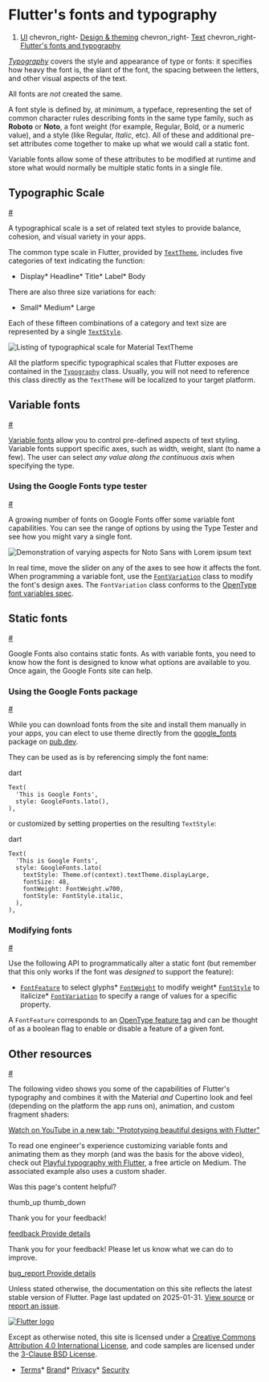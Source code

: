 Flutter's fonts and typography
==============================

1. [UI](/ui) chevron\_right- [Design & theming](/ui/design) chevron\_right- [Text](/ui/design/text) chevron\_right- [Flutter's fonts and typography](/ui/design/text/typography)

[*Typography*](https://en.wikipedia.org/wiki/Typography) covers the style and appearance of type or fonts: it specifies how heavy the font is, the slant of the font, the spacing between the letters, and other visual aspects of the text.

All fonts are *not* created the same.

A font style is defined by, at minimum, a typeface, representing the set of common character rules describing fonts in the same type family, such as **Roboto** or **Noto**, a font weight (for example, Regular, Bold, or a numeric value), and a style (like Regular, *Italic*, etc). All of these and additional pre-set attributes come together to make up what we would call a static font.

Variable fonts allow some of these attributes to be modified at runtime and store what would normally be multiple static fonts in a single file.

Typographic Scale
-----------------

[#](#typographic-scale)

A typographical scale is a set of related text styles to provide balance, cohesion, and visual variety in your apps.

The common type scale in Flutter, provided by [`TextTheme`](https://api.flutter.dev/flutter/material/TextTheme-class.html), includes five categories of text indicating the function:

* Display* Headline* Title* Label* Body

There are also three size variations for each:

* Small* Medium* Large

Each of these fifteen combinations of a category and text size are represented by a single [`TextStyle`](https://api.flutter.dev/flutter/painting/TextStyle-class.html).

![Listing of typographical scale for Material TextTheme](/assets/images/docs/development/ui/typography/typographical-scale.png)

All the platform specific typographical scales that Flutter exposes are contained in the [`Typography`](https://api.flutter.dev/flutter/material/Typography-class.html) class. Usually, you will not need to reference this class directly as the `TextTheme` will be localized to your target platform.

Variable fonts
--------------

[#](#variable-fonts)

[Variable fonts](https://fonts.google.com/knowledge/introducing_type/introducing_variable_fonts) allow you to control pre-defined aspects of text styling. Variable fonts support specific axes, such as width, weight, slant (to name a few). The user can select *any value along the continuous axis* when specifying the type.

### Using the Google Fonts type tester

[#](#using-the-google-fonts-type-tester)

A growing number of fonts on Google Fonts offer some variable font capabilities. You can see the range of options by using the Type Tester and see how you might vary a single font.

![Demonstration of varying aspects for Noto Sans with Lorem ipsum text](/assets/images/docs/development/ui/typography/google-fonts-type-tester.png)

In real time, move the slider on any of the axes to see how it affects the font. When programming a variable font, use the [`FontVariation`](https://api.flutter.dev/flutter/dart-ui/FontVariation-class.html) class to modify the font's design axes. The `FontVariation` class conforms to the [OpenType font variables spec](https://learn.microsoft.com/en-us/typography/opentype/spec/otvaroverview).

Static fonts
------------

[#](#static-fonts)

Google Fonts also contains static fonts. As with variable fonts, you need to know how the font is designed to know what options are available to you. Once again, the Google Fonts site can help.

### Using the Google Fonts package

[#](#using-the-google-fonts-package)

While you can download fonts from the site and install them manually in your apps, you can elect to use theme directly from the [google\_fonts](https://pub.dev/packages/google_fonts) package on [pub.dev](https://pub.dev).

They can be used as is by referencing simply the font name:

dart

```
Text(
  'This is Google Fonts',
  style: GoogleFonts.lato(),
),
```

or customized by setting properties on the resulting `TextStyle`:

dart

```
Text(
  'This is Google Fonts',
  style: GoogleFonts.lato(
    textStyle: Theme.of(context).textTheme.displayLarge,
    fontSize: 48,
    fontWeight: FontWeight.w700,
    fontStyle: FontStyle.italic,
  ),
),
```

### Modifying fonts

[#](#modifying-fonts)

Use the following API to programmatically alter a static font (but remember that this only works if the font was *designed* to support the feature):

* [`FontFeature`](https://api.flutter.dev/flutter/dart-ui/FontFeature-class.html) to select glyphs* [`FontWeight`](https://api.flutter.dev/flutter/dart-ui/FontWeight-class.html) to modify weight* [`FontStyle`](https://api.flutter.dev/flutter/dart-ui/FontStyle.html) to italicize* [`FontVariation`](https://api.flutter.dev/flutter/dart-ui/FontVariation-class.html) to specify a range of values for a specific property.

A `FontFeature` corresponds to an [OpenType feature tag](https://learn.microsoft.com/en-us/typography/opentype/spec/featuretags) and can be thought of as a boolean flag to enable or disable a feature of a given font.

Other resources
---------------

[#](#other-resources)

The following video shows you some of the capabilities of Flutter's typography and combines it with the Material *and* Cupertino look and feel (depending on the platform the app runs on), animation, and custom fragment shaders:

[Watch on YouTube in a new tab: "Prototyping beautiful designs with Flutter"](https://www.youtube.com/watch/sA5MRFFUuOU)

To read one engineer's experience customizing variable fonts and animating them as they morph (and was the basis for the above video), check out [Playful typography with Flutter](https://blog.flutter.dev/playful-typography-with-flutter-f030385058b4), a free article on Medium. The associated example also uses a custom shader.

Was this page's content helpful?

thumb\_up thumb\_down

Thank you for your feedback!

 [feedback Provide details](https://github.com/flutter/website/issues/new?template=1_page_issue.yml&&page-url=https://docs.flutter.dev/ui/design/text/typography/&page-source=https://github.com/flutter/website/tree/main/src/content/ui/design/text/typography.md)

Thank you for your feedback! Please let us know what we can do to improve.

 [bug\_report Provide details](https://github.com/flutter/website/issues/new?template=1_page_issue.yml&&page-url=https://docs.flutter.dev/ui/design/text/typography/&page-source=https://github.com/flutter/website/tree/main/src/content/ui/design/text/typography.md)

Unless stated otherwise, the documentation on this site reflects the latest stable version of Flutter. Page last updated on 2025-01-31. [View source](https://github.com/flutter/website/tree/main/src/content/ui/design/text/typography.md) or [report an issue](https://github.com/flutter/website/issues/new?template=1_page_issue.yml&&page-url=https://docs.flutter.dev/ui/design/text/typography/&page-source=https://github.com/flutter/website/tree/main/src/content/ui/design/text/typography.md "Report an issue with this page").

[![Flutter logo](/assets/images/branding/flutter/logo+text/horizontal/white.svg)](https://flutter.dev)

Except as otherwise noted, this site is licensed under a [Creative Commons Attribution 4.0 International License](https://creativecommons.org/licenses/by/4.0/), and code samples are licensed under the [3-Clause BSD License](https://opensource.org/licenses/BSD-3-Clause).

* [Terms](/tos "Terms of use")* [Brand](/brand "Brand usage guidelines")* [Privacy](https://policies.google.com/privacy "Privacy policy")* [Security](/security "Security philosophy and practices")

   
